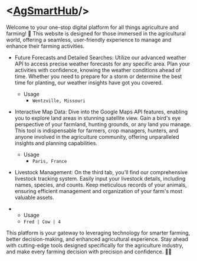 # <[AgSmartHub](http://agsmarthub.us/)/>

Welcome to your one-stop digital platform for all things agriculture and farming! 🌾 This website is designed for those immersed in the agricultural world, offering a seamless, user-friendly experience to manage and enhance their farming activities.

- Future Forecasts and Detailed Searches: Utilize our advanced weather API to access precise weather forecasts for any specific area. Plan your activities with confidence, knowing the weather conditions ahead of time. Whether you need to prepare for a storm or determine the best time for planting, our weather insights have got you covered.
  - Usage
    - ```Wentzville, Missouri```

- Interactive Map Data: Dive into the Google Maps API features, enabling you to explore land areas in stunning satellite view. Gain a bird's eye perspective of your farmland, hunting grounds, or any land you manage. This tool is indispensable for farmers, crop managers, hunters, and anyone involved in the agriculture community, offering unparalleled insights and planning capabilities.
  - Usage
    - ```Paris, France```

- Livestock Management: On the third tab, you’ll find our comprehensive livestock tracking system. Easily input your livestock details, including names, species, and counts. Keep meticulous records of your animals, ensuring efficient management and organization of your farm's most valuable assets.
-   - Usage
    - ```Fred | Cow | 4```

This platform is your gateway to leveraging technology for smarter farming, better decision-making, and enhanced agricultural experience. Stay ahead with cutting-edge tools designed specifically for the agriculture industry, and make every farming decision with precision and confidence. 🚜🌿
